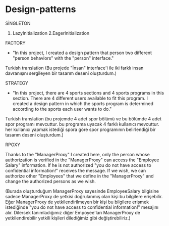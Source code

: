 # Design-patterns

SİNGLETON

1. LazyInitialization
2.Eagerlnitialization

FACTORY

- "In this project, I created a design pattern that person two different "person behaviors" with the "person" interface."

Turkish translation
(Bu projede "İnsan" interface'i ile iki farklı insan davranışını sergileyen bir tasarım deseni oluşturdum.)

STRATEGY

- "In this project, there are 4 sports sections and 4 sports programs in this section. There are 4 different users available to fit this program. I created a design pattern in which the sports program is determined according to the sports each user wants to do."

Turkish translation
(bu projemde 4 adet spor bölümü ve bu bölümde 4 adet spor programı mevcuttur. bu programa uyacak 4 farklı kullanıcı mevcuttur. her kullanıcı yapmak istediği spora göre spor programının belirlendiği bir tasarım deseni oluşturdum.)

RPOXY 

Thanks to the "ManagerProxy" I created here, only the person whose authorization is verified in the "ManagerProxy" can access the "Employee Salary" information. If he is not authorized "you do not have access to confidential information!" receives the message. If we wish, we can authorize other "Employees" that we define in the "ManagerProxy" and change the authorized persons as we wish.

(Burada oluşturduğum ManagerProxy sayesinde EmployeeSalary bilgisine sadece ManagerProxy de yetkisi doğrulanmış olan kişi bu bilgilere erişebilir. Eğer ManagerProxy de yetkilendirilmeyen bir kişi bu bilgilere erişmek istediğinde "you do not have access to confidential information!" mesajını alır. Dilersek tanımladığımız diğer Empoyee'ları ManagerProxy de yetkilendirebilir yetkili kişileri dilediğimiz gibi değiştirebiliriz.)

